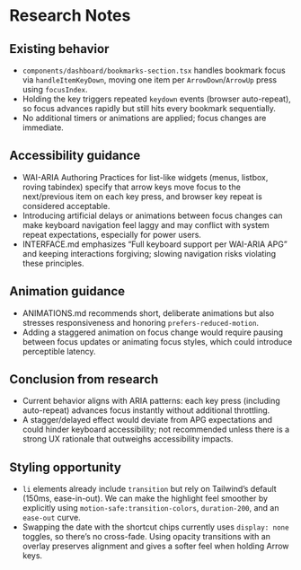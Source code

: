# Research Notes

## Existing behavior
- `components/dashboard/bookmarks-section.tsx` handles bookmark focus via `handleItemKeyDown`, moving one item per `ArrowDown`/`ArrowUp` press using `focusIndex`.
- Holding the key triggers repeated `keydown` events (browser auto-repeat), so focus advances rapidly but still hits every bookmark sequentially.
- No additional timers or animations are applied; focus changes are immediate.

## Accessibility guidance
- WAI-ARIA Authoring Practices for list-like widgets (menus, listbox, roving tabindex) specify that arrow keys move focus to the next/previous item on each key press, and browser key repeat is considered acceptable.
- Introducing artificial delays or animations between focus changes can make keyboard navigation feel laggy and may conflict with system repeat expectations, especially for power users.
- INTERFACE.md emphasizes “Full keyboard support per WAI-ARIA APG” and keeping interactions forgiving; slowing navigation risks violating these principles.

## Animation guidance
- ANIMATIONS.md recommends short, deliberate animations but also stresses responsiveness and honoring `prefers-reduced-motion`.
- Adding a staggered animation on focus change would require pausing between focus updates or animating focus styles, which could introduce perceptible latency.

## Conclusion from research
- Current behavior aligns with ARIA patterns: each key press (including auto-repeat) advances focus instantly without additional throttling.
- A stagger/delayed effect would deviate from APG expectations and could hinder keyboard accessibility; not recommended unless there is a strong UX rationale that outweighs accessibility impacts.

## Styling opportunity
- `li` elements already include `transition` but rely on Tailwind’s default (150ms, ease-in-out). We can make the highlight feel smoother by explicitly using `motion-safe:transition-colors`, `duration-200`, and an `ease-out` curve.
- Swapping the date with the shortcut chips currently uses `display: none` toggles, so there’s no cross-fade. Using opacity transitions with an overlay preserves alignment and gives a softer feel when holding Arrow keys.
